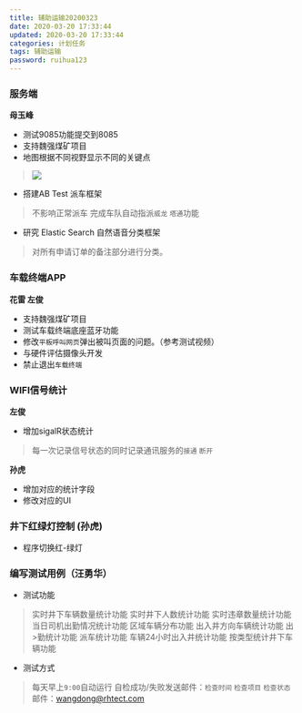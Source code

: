 ```yaml
---
title: 辅助运输20200323
date: 2020-03-20 17:33:44
updated: 2020-03-20 17:33:44
categories: 计划任务
tags: 辅助运输
password: ruihua123
---
```


### 服务端
**母玉峰**
* 测试9085功能提交到8085
* 支持魏强煤矿项目
* 地图根据不同视野显示不同的关键点
> ![](range.jpg)
* 搭建AB Test 派车框架
> 不影响正常派车
> 完成车队自动指派`威龙` `塔通`功能
* 研究 Elastic Search 自然语音分类框架
> 对所有申请订单的备注部分进行分类。

### 车载终端APP
**花雷 左俊**

* 支持魏强煤矿项目
* 测试车载终端底座蓝牙功能
* 修改`平板呼叫网页`弹出被叫页面的问题。（参考测试视频）
* 与硬件评估摄像头开发
* 禁止退出`车载终端`

### WIFI信号统计
**左俊**
* 增加sigalR状态统计
> 每一次记录信号状态的同时记录通讯服务的`接通` `断开`

**孙虎**
* 增加对应的统计字段
* 修改对应的UI

### 井下红绿灯控制  (孙虎)
* 程序切换红-绿灯 

### 编写测试用例（汪勇华）

* 测试功能
> 实时井下车辆数量统计功能
> 实时井下人数统计功能
> 实时违章数量统计功能
> 当日司机出勤情况统计功能
> 区域车辆分布功能
> 出入井方向车辆统计功能
> 出>勤统计功能
> 派车统计功能
> 车辆24小时出入井统计功能
> 按类型统计井下车辆功能

* 测试方式
> 每天早上`9:00`自动运行
> 自检成功/失败发送邮件：`检查时间` `检查项目`  `检查状态`
> 邮件：wangdong@rhtect.com

